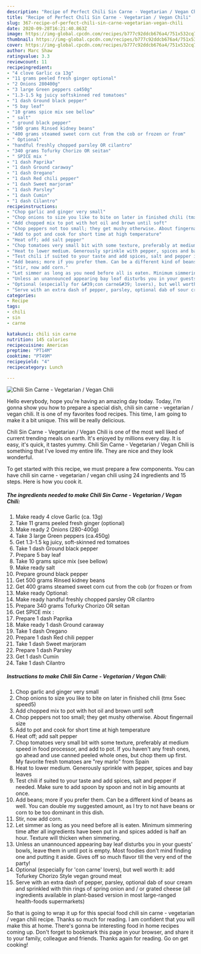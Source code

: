 ```yaml
---
description: "Recipe of Perfect Chili Sin Carne - Vegetarian / Vegan Chili"
title: "Recipe of Perfect Chili Sin Carne - Vegetarian / Vegan Chili"
slug: 367-recipe-of-perfect-chili-sin-carne-vegetarian-vegan-chili
date: 2020-09-28T16:21:40.863Z
image: https://img-global.cpcdn.com/recipes/b777c92ddcb676a4/751x532cq70/chili-sin-carne-vegetarian-vegan-chili-recipe-main-photo.jpg
thumbnail: https://img-global.cpcdn.com/recipes/b777c92ddcb676a4/751x532cq70/chili-sin-carne-vegetarian-vegan-chili-recipe-main-photo.jpg
cover: https://img-global.cpcdn.com/recipes/b777c92ddcb676a4/751x532cq70/chili-sin-carne-vegetarian-vegan-chili-recipe-main-photo.jpg
author: Marc Shaw
ratingvalue: 3.3
reviewcount: 11
recipeingredient:
- "4 clove Garlic ca 13g"
- "11 grams peeled fresh ginger optional"
- "2 Onions 280400g"
- "3 large Green peppers ca450g"
- "1.3-1.5 kg juicy softskinned red tomatoes"
- "1 dash Ground black pepper"
- "5 bay leaf"
- "10 grams spice mix see bellow"
- " salt"
- " ground black pepper"
- "500 grams Rinsed kidney beans"
- "400 grams steamed sweet corn cut from the cob or frozen or from"
- " Optional"
- "handful freshly chopped parsley OR cilantro"
- "340 grams Tofurky Chorizo OR seitan"
- " SPICE mix "
- "1 dash Paprika"
- "1 dash Ground caraway"
- "1 dash Oregano"
- "1 dash Red chili pepper"
- "1 dash Sweet marjoram"
- "1 dash Parsley"
- "1 dash Cumin"
- "1 dash Cilantro"
recipeinstructions:
- "Chop garlic and ginger very small"
- "Chop onions to size you like to bite on later in finished chili (tmx 5sec speed5)"
- "Add chopped mix to pot with hot oil and brown until soft"
- "Chop peppers not too small; they get mushy otherwise. About fingernail size"
- "Add to pot and cook for short time at high temperature"
- "Heat off; add salt pepper"
- "Chop tomatoes very small bit with some texture, preferably at medium speed in food processor, and add to pot. If you haven&#39;t any fresh ones, go ahead and use canned peeled whole ones, but chop them up first. My favorite fresh tomatoes are &#34;rey marlo&#34; from Spain"
- "Heat to lower medium. Generously sprinkle with pepper, spices and bay leaves"
- "Test chili if suited to your taste and add spices, salt and pepper if needed. Make sure to add spoon by spoon and not in big amounts at once."
- "Add beans; more if you prefer them. Can be a different kind of beans as well. You can double my suggested amount, as I try to not have beans or corn to be too dominant in this dish."
- "Stir, now add corn."
- "Let simmer as long as you need before all is eaten. Minimum simmering time after all ingredients have been put in and spices added is half an hour. Texture will thicken when simmering."
- "Unless an unannounced appearing bay leaf disturbs you in your guests&#39; bowls, leave them in until pot is empty. Most foodies don&#39;t mind finding one and putting it aside. Gives off so much flavor till the very end of the party!"
- "Optional (especially for &#39;con carne&#39; lovers), but well worth it: add Tofurkey Chorizo Style vegan ground meat"
- "Serve with an extra dash of pepper, parsley, optional dab of sour cream and sprinkled with thin rings of spring onion and / or grated cheese (all ingredients available in plant-based version in most large-ranged health-foods supermarkets)"
categories:
- Recipe
tags:
- chili
- sin
- carne

katakunci: chili sin carne 
nutrition: 145 calories
recipecuisine: American
preptime: "PT14M"
cooktime: "PT49M"
recipeyield: "4"
recipecategory: Lunch

---
```



![Chili Sin Carne - Vegetarian / Vegan Chili](https://img-global.cpcdn.com/recipes/b777c92ddcb676a4/751x532cq70/chili-sin-carne-vegetarian-vegan-chili-recipe-main-photo.jpg)

Hello everybody, hope you're having an amazing day today. Today, I'm gonna show you how to prepare a special dish, chili sin carne - vegetarian / vegan chili. It is one of my favorites food recipes. This time, I am going to make it a bit unique. This will be really delicious.



Chili Sin Carne - Vegetarian / Vegan Chili is one of the most well liked of current trending meals on earth. It's enjoyed by millions every day. It is easy, it's quick, it tastes yummy. Chili Sin Carne - Vegetarian / Vegan Chili is something that I've loved my entire life. They are nice and they look wonderful.


To get started with this recipe, we must prepare a few components. You can have chili sin carne - vegetarian / vegan chili using 24 ingredients and 15 steps. Here is how you cook it.

<!--inarticleads1-->

##### The ingredients needed to make Chili Sin Carne - Vegetarian / Vegan Chili:

1. Make ready 4 clove Garlic (ca. 13g)
1. Take 11 grams peeled fresh ginger (optional)
1. Make ready 2 Onions (280-400g)
1. Take 3 large Green peppers (ca.450g)
1. Get 1.3-1.5 kg juicy, soft-skinned red tomatoes
1. Take 1 dash Ground black pepper
1. Prepare 5 bay leaf
1. Take 10 grams spice mix (see bellow)
1. Make ready  salt
1. Prepare  ground black pepper
1. Get 500 grams Rinsed kidney beans
1. Get 400 grams steamed sweet corn cut from the cob (or frozen or from
1. Make ready  Optional:
1. Make ready handful freshly chopped parsley OR cilantro
1. Prepare 340 grams Tofurky Chorizo OR seitan
1. Get  SPICE mix :
1. Prepare 1 dash Paprika
1. Make ready 1 dash Ground caraway
1. Take 1 dash Oregano
1. Prepare 1 dash Red chili pepper
1. Take 1 dash Sweet marjoram
1. Prepare 1 dash Parsley
1. Get 1 dash Cumin
1. Take 1 dash Cilantro




<!--inarticleads2-->

##### Instructions to make Chili Sin Carne - Vegetarian / Vegan Chili:

1. Chop garlic and ginger very small
1. Chop onions to size you like to bite on later in finished chili (tmx 5sec speed5)
1. Add chopped mix to pot with hot oil and brown until soft
1. Chop peppers not too small; they get mushy otherwise. About fingernail size
1. Add to pot and cook for short time at high temperature
1. Heat off; add salt pepper
1. Chop tomatoes very small bit with some texture, preferably at medium speed in food processor, and add to pot. If you haven&#39;t any fresh ones, go ahead and use canned peeled whole ones, but chop them up first. My favorite fresh tomatoes are &#34;rey marlo&#34; from Spain
1. Heat to lower medium. Generously sprinkle with pepper, spices and bay leaves
1. Test chili if suited to your taste and add spices, salt and pepper if needed. Make sure to add spoon by spoon and not in big amounts at once.
1. Add beans; more if you prefer them. Can be a different kind of beans as well. You can double my suggested amount, as I try to not have beans or corn to be too dominant in this dish.
1. Stir, now add corn.
1. Let simmer as long as you need before all is eaten. Minimum simmering time after all ingredients have been put in and spices added is half an hour. Texture will thicken when simmering.
1. Unless an unannounced appearing bay leaf disturbs you in your guests&#39; bowls, leave them in until pot is empty. Most foodies don&#39;t mind finding one and putting it aside. Gives off so much flavor till the very end of the party!
1. Optional (especially for &#39;con carne&#39; lovers), but well worth it: add Tofurkey Chorizo Style vegan ground meat
1. Serve with an extra dash of pepper, parsley, optional dab of sour cream and sprinkled with thin rings of spring onion and / or grated cheese (all ingredients available in plant-based version in most large-ranged health-foods supermarkets)




So that is going to wrap it up for this special food chili sin carne - vegetarian / vegan chili recipe. Thanks so much for reading. I am confident that you will make this at home. There's gonna be interesting food in home recipes coming up. Don't forget to bookmark this page in your browser, and share it to your family, colleague and friends. Thanks again for reading. Go on get cooking!

